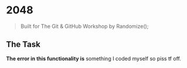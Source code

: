# 2048
> Built for The Git & GitHub Workshop by Randomize();

## The Task
**The error in this functionality is** something I coded myself so piss tf off.
